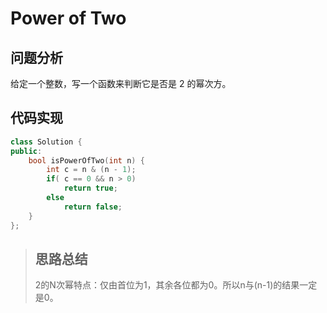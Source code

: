 # Power of Two
## 问题分析
给定一个整数，写一个函数来判断它是否是 2 的幂次方。
## 代码实现
```cpp
class Solution {
public:
    bool isPowerOfTwo(int n) {
        int c = n & (n - 1);
        if( c == 0 && n > 0)
            return true;
        else
            return false;
    }
};
```
>## 思路总结
>2的N次幂特点：仅由首位为1，其余各位都为0。所以n与(n-1)的结果一定是0。
